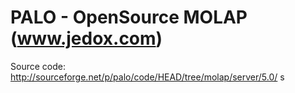 PALO - OpenSource MOLAP (www.jedox.com)
====

Source code: http://sourceforge.net/p/palo/code/HEAD/tree/molap/server/5.0/
s